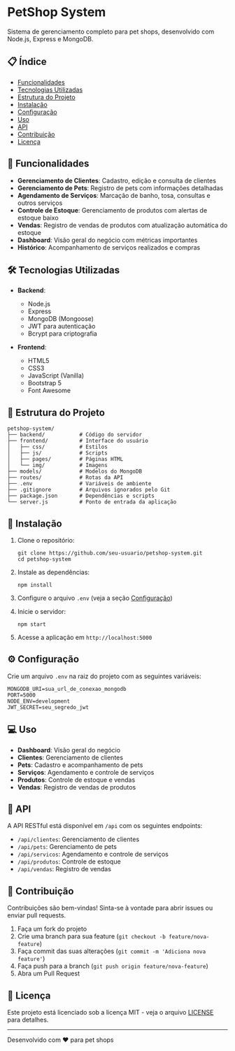 # PetShop System

Sistema de gerenciamento completo para pet shops, desenvolvido com Node.js, Express e MongoDB.

## 📋 Índice

- [Funcionalidades](#funcionalidades)
- [Tecnologias Utilizadas](#tecnologias-utilizadas)
- [Estrutura do Projeto](#estrutura-do-projeto)
- [Instalação](#instalação)
- [Configuração](#configuração)
- [Uso](#uso)
- [API](#api)
- [Contribuição](#contribuição)
- [Licença](#licença)

## 🐾 Funcionalidades

- **Gerenciamento de Clientes**: Cadastro, edição e consulta de clientes
- **Gerenciamento de Pets**: Registro de pets com informações detalhadas
- **Agendamento de Serviços**: Marcação de banho, tosa, consultas e outros serviços
- **Controle de Estoque**: Gerenciamento de produtos com alertas de estoque baixo
- **Vendas**: Registro de vendas de produtos com atualização automática do estoque
- **Dashboard**: Visão geral do negócio com métricas importantes
- **Histórico**: Acompanhamento de serviços realizados e compras

## 🛠️ Tecnologias Utilizadas

- **Backend**:
  - Node.js
  - Express
  - MongoDB (Mongoose)
  - JWT para autenticação
  - Bcrypt para criptografia

- **Frontend**:
  - HTML5
  - CSS3
  - JavaScript (Vanilla)
  - Bootstrap 5
  - Font Awesome

## 📁 Estrutura do Projeto

```
petshop-system/
├── backend/           # Código do servidor
├── frontend/          # Interface do usuário
│   ├── css/           # Estilos
│   ├── js/            # Scripts
│   ├── pages/         # Páginas HTML
│   └── img/           # Imagens
├── models/            # Modelos do MongoDB
├── routes/            # Rotas da API
├── .env               # Variáveis de ambiente
├── .gitignore         # Arquivos ignorados pelo Git
├── package.json       # Dependências e scripts
└── server.js          # Ponto de entrada da aplicação
```

## 🚀 Instalação

1. Clone o repositório:
   ```
   git clone https://github.com/seu-usuario/petshop-system.git
   cd petshop-system
   ```

2. Instale as dependências:
   ```
   npm install
   ```

3. Configure o arquivo `.env` (veja a seção [Configuração](#configuração))

4. Inicie o servidor:
   ```
   npm start
   ```

5. Acesse a aplicação em `http://localhost:5000`

## ⚙️ Configuração

Crie um arquivo `.env` na raiz do projeto com as seguintes variáveis:

```
MONGODB_URI=sua_url_de_conexao_mongodb
PORT=5000
NODE_ENV=development
JWT_SECRET=seu_segredo_jwt
```

## 💻 Uso

- **Dashboard**: Visão geral do negócio
- **Clientes**: Gerenciamento de clientes
- **Pets**: Cadastro e acompanhamento de pets
- **Serviços**: Agendamento e controle de serviços
- **Produtos**: Controle de estoque e vendas
- **Vendas**: Registro de vendas de produtos

## 🔌 API

A API RESTful está disponível em `/api` com os seguintes endpoints:

- `/api/clientes`: Gerenciamento de clientes
- `/api/pets`: Gerenciamento de pets
- `/api/servicos`: Agendamento e controle de serviços
- `/api/produtos`: Controle de estoque
- `/api/vendas`: Registro de vendas

## 🤝 Contribuição

Contribuições são bem-vindas! Sinta-se à vontade para abrir issues ou enviar pull requests.

1. Faça um fork do projeto
2. Crie uma branch para sua feature (`git checkout -b feature/nova-feature`)
3. Faça commit das suas alterações (`git commit -m 'Adiciona nova feature'`)
4. Faça push para a branch (`git push origin feature/nova-feature`)
5. Abra um Pull Request

## 📄 Licença

Este projeto está licenciado sob a licença MIT - veja o arquivo [LICENSE](LICENSE) para detalhes.

---

Desenvolvido com ❤️ para pet shops 
